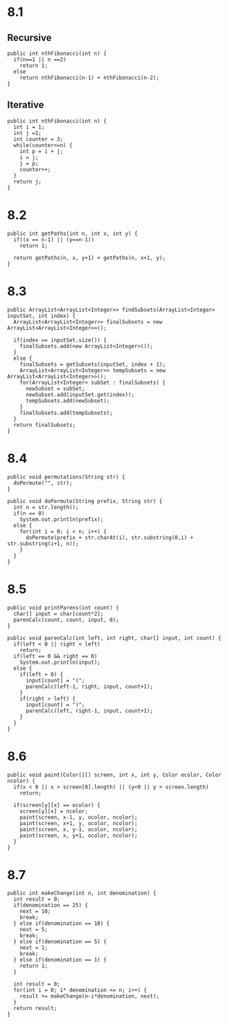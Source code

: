 8.1
===

Recursive
---------

    public int nthFibonacci(int n) {
      if(n==1 || n ==2)
        return 1;
      else
        return nthFibonacci(n-1) + nthFibonacci(n-2);
    }

Iterative
---------

    public int nthFibonacci(int n) {
      int i = 1;
      int j =1;
      int counter = 3;
      while(counter<=n) {
        int p = i + j;
        i = j;
        j = p;
        counter++;
      }
      return j;
    }

8.2
===

    public int getPaths(int n, int x, int y) {
      if((x == n-1) || (y==n-1)) 
        return 1;

      return getPaths(n, x, y+1) + getPaths(n, x+1, y);
    }

8.3
===

    public ArrayList<ArrayList<Integer>> findSubsets(ArrayList<Integer> inputSet, int index) {
      ArrayList<ArrayList<Integer>> finalSubsets = new ArrayList<ArrayList<Integer>>();

      if(index == inputSet.size()) {
        finalSubsets.add(new ArrayList<Integer>());
      }
      else {
        finalSubsets = getSubsets(inputSet, index + 1);
        ArrayList<ArrayList<Integer>> tempSubsets = new ArrayList<ArrayList<Integer>>();
        for(ArrayList<Integer> subSet : finalSubsets) {
          newSubset = subSet;
          newSubset.add(inputSet.get(index));
          tempSubsets.add(newSubset);
        }
        finalSubsets.add(tempSubsets);
      }
      return finalSubsets;
    }

8.4
===

    public void permutations(String str) {
      doPermute("", str);
    }

    public void doPermute(String prefix, String str) {
      int n = str.length();
      if(n == 0)
        System.out.println(prefix);
      else {
        for(int i = 0; i < n; i++) {
          doPermute(prefix + str.charAt(i), str.substring(0,i) + str.substring(i+1, n));
        }
      }
    }

8.5
===

    public void printParens(int count) {
      char[] input = char[count*2];
      parenCalc(count, count, input, 0);
    }

    public void parenCalc(int left, int right, char[] input, int count) {
      if(left < 0 || right < left) 
        return;
      if(left == 0 && right == 0)
        System.out.println(input);
      else {
        if(left > 0) {
          input[count] = "(";
          parenCalc(left-1, right, input, count+1);
        }
        if(right > left) {
          input[count] = ")";
          parenCalc(left, right-1, input, count+1);
        }
      }
    }

8.6
===

    public void paint(Color[][] screen, int x, int y, Color ocolor, Color ncolor) {
      if(x < 0 || x > screen[0].length) || (y<0 || y > screen.length)
        return;

      if(screen[y][x] == ocolor) {
        screen[y][x] = ncolor;
        paint(screen, x-1, y, ocolor, ncolor);
        paint(screen, x+1, y, ocolor, ncolor);
        paint(screen, x, y-1, ocolor, ncolor);
        paint(screen, x, y+1, ocolor, ncolor);
      }
    }

8.7
===

    public int makeChange(int n, int denomination) {
      int result = 0;
      if(denomination == 25) {
        next = 10;
        break;
      } else if(denomination == 10) {
        next = 5;
        break;
      } else if(denomination == 5) {
        next = 1;
        break;
      } else if(denomination == 1) {
        return 1;
      }

      int result = 0;
      for(int i = 0; i* denomination <= n; i++) {
        result += makeChange(n-i*denomination, next);
      } 
      return result;
    }

